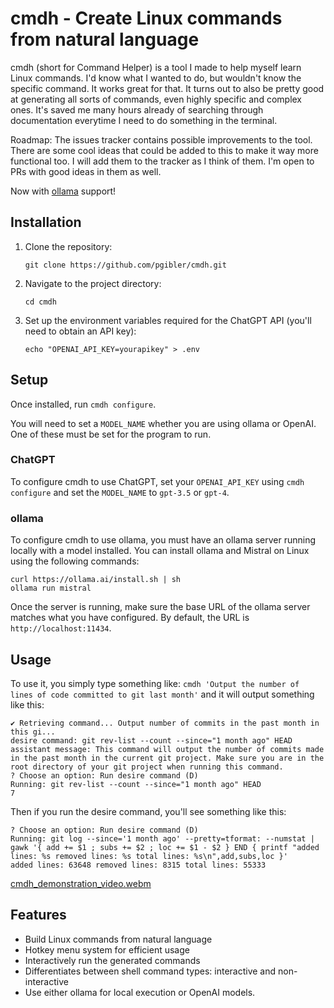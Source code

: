 # cmdh - Create Linux commands from natural language

cmdh (short for Command Helper) is a tool I made to help myself learn Linux commands. I'd know what I wanted to do, but wouldn't know the specific command. It works great for that. It turns out to also be pretty good at generating all sorts of commands, even highly specific and complex ones. It's saved me many hours already of searching through documentation everytime I need to do something in the terminal.

Roadmap: The issues tracker contains possible improvements to the tool. There are some cool ideas that could be added to this to make it way more functional too. I will add them to the tracker as I think of them. I'm open to PRs with good ideas in them as well.

Now with [ollama](https://ollama.ai/) support!

## Installation

1. Clone the repository:

    `git clone https://github.com/pgibler/cmdh.git`

2. Navigate to the project directory:

    `cd cmdh`

3. Set up the environment variables required for the ChatGPT API (you'll need to obtain an API key):

    `echo "OPENAI_API_KEY=yourapikey" > .env`

## Setup

Once installed, run `cmdh configure`.

You will need to set a `MODEL_NAME` whether you are using ollama or OpenAI. One of these must be set for the program to run.

### ChatGPT

To configure cmdh to use ChatGPT, set your `OPENAI_API_KEY` using `cmdh configure` and set the `MODEL_NAME` to `gpt-3.5` or `gpt-4`.

### ollama

To configure cmdh to use ollama, you must have an ollama server running locally with a model installed. You can install ollama and Mistral on Linux using the following commands:

```
curl https://ollama.ai/install.sh | sh
ollama run mistral
```

Once the server is running, make sure the base URL of the ollama server matches what you have configured. By default, the URL is `http://localhost:11434`.


## Usage

To use it, you simply type something like: `cmdh 'Output the number of lines of code committed to git last month'` and it will output something like this:

```
✔ Retrieving command... Output number of commits in the past month in this gi...
desire command: git rev-list --count --since="1 month ago" HEAD
assistant message: This command will output the number of commits made in the past month in the current git project. Make sure you are in the root directory of your git project when running this command.
? Choose an option: Run desire command (D)
Running: git rev-list --count --since="1 month ago" HEAD
7
```

Then if you run the desire command, you'll see something like this:

```
? Choose an option: Run desire command (D)
Running: git log --since='1 month ago' --pretty=tformat: --numstat | gawk '{ add += $1 ; subs += $2 ; loc += $1 - $2 } END { printf "added lines: %s removed lines: %s total lines: %s\n",add,subs,loc }'
added lines: 63648 removed lines: 8315 total lines: 55333
```

[cmdh_demonstration_video.webm](https://user-images.githubusercontent.com/119892/233747166-552339ef-f3fe-4eb5-9161-db574b6f96fc.webm)

## Features

- Build Linux commands from natural language
- Hotkey menu system for efficient usage
- Interactively run the generated commands
- Differentiates between shell command types: interactive and non-interactive
- Use either ollama for local execution or OpenAI models.

